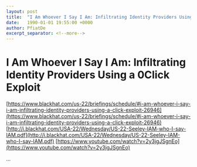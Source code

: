 ```yaml
---
layout: post
title:  "I Am Whoever I Say I Am: Infiltrating Identity Providers Using a 0Click Exploit"
date:   1990-01-01 19:55:00 +0000
author: PfiatDe
excerpt_separator: <!--more-->
---
```


# I Am Whoever I Say I Am: Infiltrating Identity Providers Using a 0Click Exploit
[https://www.blackhat.com/us-22/briefings/schedule/#i-am-whoever-i-say-i-am-infiltrating-identity-providers-using-a-click-exploit-26946](https://www.blackhat.com/us-22/briefings/schedule/#i-am-whoever-i-say-i-am-infiltrating-identity-providers-using-a-click-exploit-26946)
[http://i.blackhat.com/USA-22/Wednesday/US-22-Seeley-IAM-who-I-say-IAM.pdf](http://i.blackhat.com/USA-22/Wednesday/US-22-Seeley-IAM-who-I-say-IAM.pdf)
[https://www.youtube.com/watch?v=2y3jgJSgnEo](https://www.youtube.com/watch?v=2y3jgJSgnEo)

...
<!--more-->
